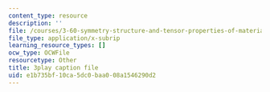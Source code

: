 ```yaml
---
content_type: resource
description: ''
file: /courses/3-60-symmetry-structure-and-tensor-properties-of-materials-fall-2005/e1b735bf10ca5dc0baa008a1546290d2_cUzZ-qu3xws.vtt
file_type: application/x-subrip
learning_resource_types: []
ocw_type: OCWFile
resourcetype: Other
title: 3play caption file
uid: e1b735bf-10ca-5dc0-baa0-08a1546290d2
---
```

